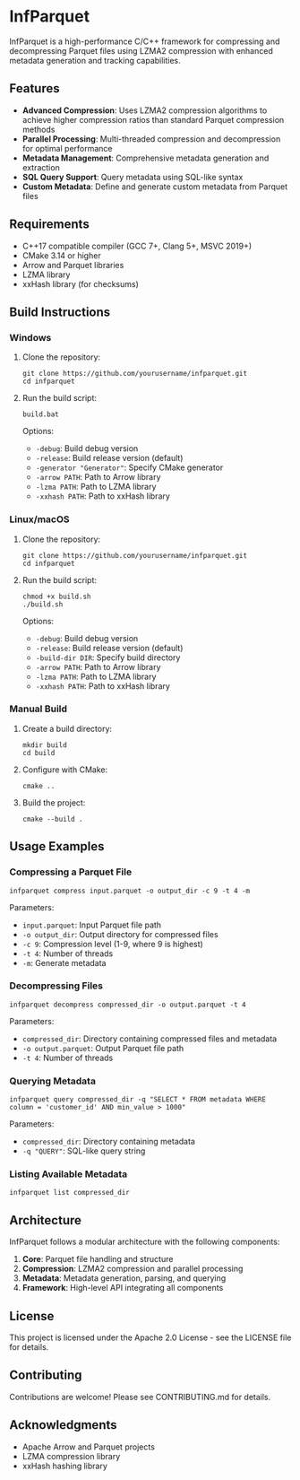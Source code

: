 # InfParquet

InfParquet is a high-performance C/C++ framework for compressing and decompressing Parquet files using LZMA2 compression with enhanced metadata generation and tracking capabilities.

## Features

- **Advanced Compression**: Uses LZMA2 compression algorithms to achieve higher compression ratios than standard Parquet compression methods
- **Parallel Processing**: Multi-threaded compression and decompression for optimal performance
- **Metadata Management**: Comprehensive metadata generation and extraction
- **SQL Query Support**: Query metadata using SQL-like syntax
- **Custom Metadata**: Define and generate custom metadata from Parquet files

## Requirements

- C++17 compatible compiler (GCC 7+, Clang 5+, MSVC 2019+)
- CMake 3.14 or higher
- Arrow and Parquet libraries
- LZMA library
- xxHash library (for checksums)

## Build Instructions

### Windows

1. Clone the repository:
   ```
   git clone https://github.com/yourusername/infparquet.git
   cd infparquet
   ```

2. Run the build script:
   ```
   build.bat
   ```

   Options:
   - `-debug`: Build debug version
   - `-release`: Build release version (default)
   - `-generator "Generator"`: Specify CMake generator
   - `-arrow PATH`: Path to Arrow library
   - `-lzma PATH`: Path to LZMA library
   - `-xxhash PATH`: Path to xxHash library

### Linux/macOS

1. Clone the repository:
   ```
   git clone https://github.com/yourusername/infparquet.git
   cd infparquet
   ```

2. Run the build script:
   ```
   chmod +x build.sh
   ./build.sh
   ```

   Options:
   - `-debug`: Build debug version
   - `-release`: Build release version (default)
   - `-build-dir DIR`: Specify build directory
   - `-arrow PATH`: Path to Arrow library
   - `-lzma PATH`: Path to LZMA library
   - `-xxhash PATH`: Path to xxHash library

### Manual Build

1. Create a build directory:
   ```
   mkdir build
   cd build
   ```

2. Configure with CMake:
   ```
   cmake ..
   ```

3. Build the project:
   ```
   cmake --build .
   ```

## Usage Examples

### Compressing a Parquet File

```
infparquet compress input.parquet -o output_dir -c 9 -t 4 -m
```

Parameters:
- `input.parquet`: Input Parquet file path
- `-o output_dir`: Output directory for compressed files
- `-c 9`: Compression level (1-9, where 9 is highest)
- `-t 4`: Number of threads
- `-m`: Generate metadata

### Decompressing Files

```
infparquet decompress compressed_dir -o output.parquet -t 4
```

Parameters:
- `compressed_dir`: Directory containing compressed files and metadata
- `-o output.parquet`: Output Parquet file path
- `-t 4`: Number of threads

### Querying Metadata

```
infparquet query compressed_dir -q "SELECT * FROM metadata WHERE column = 'customer_id' AND min_value > 1000"
```

Parameters:
- `compressed_dir`: Directory containing metadata
- `-q "QUERY"`: SQL-like query string

### Listing Available Metadata

```
infparquet list compressed_dir
```

## Architecture

InfParquet follows a modular architecture with the following components:

1. **Core**: Parquet file handling and structure
2. **Compression**: LZMA2 compression and parallel processing
3. **Metadata**: Metadata generation, parsing, and querying
4. **Framework**: High-level API integrating all components

## License

This project is licensed under the Apache 2.0 License - see the LICENSE file for details.

## Contributing

Contributions are welcome! Please see CONTRIBUTING.md for details.

## Acknowledgments

- Apache Arrow and Parquet projects
- LZMA compression library
- xxHash hashing library 